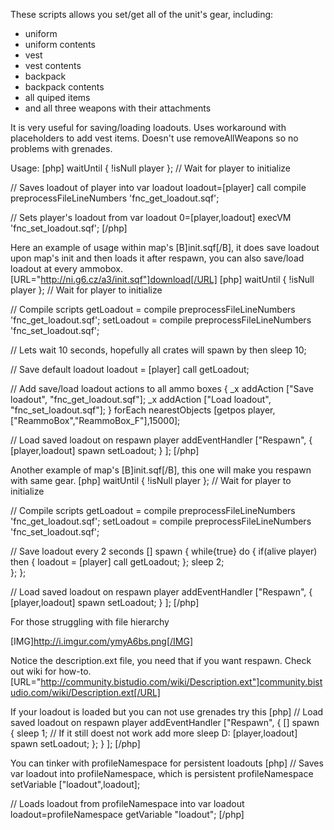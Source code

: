 These scripts allows you set/get all of the unit's gear, including:
 - uniform
 - uniform contents
 - vest
 - vest contents
 - backpack
 - backpack contents
 - all quiped items
 - and all three weapons with their attachments

It is very useful for saving/loading loadouts.
Uses workaround with placeholders to add vest items.
Doesn't use removeAllWeapons so no problems with grenades.


Usage:
[php]
waitUntil { !isNull player }; // Wait for player to initialize

// Saves loadout of player into var loadout
loadout=[player] call compile preprocessFileLineNumbers 'fnc_get_loadout.sqf';

// Sets player's loadout from var loadout
0=[player,loadout] execVM 'fnc_set_loadout.sqf';
[/php]


Here an example of usage within map's [B]init.sqf[/B], it does save loadout upon map's init and then loads it after respawn, you can also save/load loadout at every ammobox. [URL="http://ni.g6.cz/a3/init.sqf"]download[/URL]
[php]
waitUntil { !isNull player }; // Wait for player to initialize

// Compile scripts
getLoadout = compile preprocessFileLineNumbers 'fnc_get_loadout.sqf';
setLoadout = compile preprocessFileLineNumbers 'fnc_set_loadout.sqf';

// Lets wait 10 seconds, hopefully all crates will spawn by then
sleep 10;

// Save default loadout
loadout = [player] call getLoadout;

// Add save/load loadout actions to all ammo boxes
{
  _x addAction ["Save loadout", "fnc_get_loadout.sqf"];
  _x addAction ["Load loadout", "fnc_set_loadout.sqf"];
} forEach nearestObjects [getpos player,["ReammoBox","ReammoBox_F"],15000];
                                                     
// Load saved loadout on respawn
player addEventHandler ["Respawn", {
    [player,loadout] spawn setLoadout;
  }
];
[/php]


Another example of map's [B]init.sqf[/B], this one will make you respawn with same gear.
[php]
waitUntil { !isNull player }; // Wait for player to initialize

// Compile scripts
getLoadout = compile preprocessFileLineNumbers 'fnc_get_loadout.sqf';
setLoadout = compile preprocessFileLineNumbers 'fnc_set_loadout.sqf';
                                                
// Save loadout every 2 seconds
[] spawn {
  while{true} do {
    if(alive player) then {
      loadout = [player] call getLoadout;
    };
    sleep 2;  
  };
};

// Load saved loadout on respawn
player addEventHandler ["Respawn", {
    [player,loadout] spawn setLoadout;
  }
];
[/php]



For those struggling with file hierarchy

[IMG]http://i.imgur.com/ymyA6bs.png[/IMG]

Notice the description.ext file, you need that if you want respawn. Check out wiki for how-to. [URL="http://community.bistudio.com/wiki/Description.ext"]community.bistudio.com/wiki/Description.ext[/URL]


If your loadout is loaded but you can not use grenades try this
[php]
// Load saved loadout on respawn
player addEventHandler ["Respawn", {
    [] spawn {
      sleep 1; // If it still doest not work add more sleep D:
      [player,loadout] spawn setLoadout;
    };
  }
];
[/php]


You can tinker with profileNamespace for persistent loadouts
[php]
// Saves var loadout into profileNamespace, which is persistent
profileNamespace setVariable ["loadout",loadout];

// Loads loadout from profileNamespace into var loadout
loadout=profileNamespace getVariable "loadout";
[/php]
